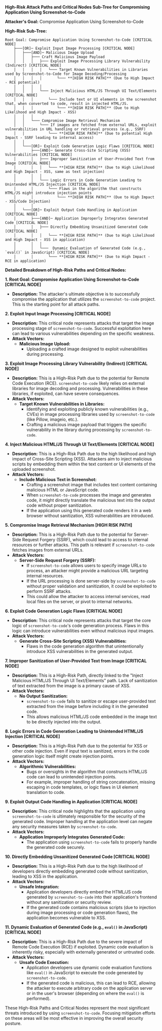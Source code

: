 **High-Risk Attack Paths and Critical Nodes Sub-Tree for Compromising Application Using Screenshot-to-Code**

**Attacker's Goal:** Compromise Application Using Screenshot-to-Code

**High-Risk Sub-Tree:**

```
Root Goal: Compromise Application Using Screenshot-to-Code [CRITICAL NODE]
    ├───[OR]─ Exploit Input Image Processing [CRITICAL NODE]
    │   ├───[AND]─ Malicious Image Upload
    │   │   ├─── Craft Malicious Image Payload
    │   │   │   ├─── Exploit Image Processing Library Vulnerability (Indirect) [CRITICAL NODE]
    │   │   │   │   └─── Target Known Vulnerabilities in Libraries used by Screenshot-to-Code for Image Decoding/Processing
    │   │   │   │       └─── **[HIGH RISK PATH]** (Due to High Impact - RCE potential)
    │   │   │   │
    │   │   │   └─── Inject Malicious HTML/JS Through UI Text/Elements [CRITICAL NODE]
    │   │   │       └─── Include text or UI elements in the screenshot that, when converted to code, result in injected HTML/JS.
    │   │   │           └─── **[HIGH RISK PATH]** (Due to High Likelihood and High Impact - XSS)
    │   │   │
    │   │   └─── Compromise Image Retrieval Mechanism
    │   │       └─── If images are fetched from external URLs, exploit vulnerabilities in URL handling or retrieval process (e.g., SSRF)
    │   │           └─── **[HIGH RISK PATH]** (Due to potential High Impact - SSRF leading to internal access)
    │   │
    │   └───[OR]─ Exploit Code Generation Logic Flaws [CRITICAL NODE]
    │       ├───[AND]─ Generate Cross-Site Scripting (XSS) Vulnerabilities [CRITICAL NODE]
    │       │   ├─── Improper Sanitization of User-Provided Text from Image [CRITICAL NODE]
    │       │   │   └─── **[HIGH RISK PATH]** (Due to High Likelihood and High Impact - XSS, same as text injection)
    │       │   │
    │       │   └─── Logic Errors in Code Generation Leading to Unintended HTML/JS Injection [CRITICAL NODE]
    │       │       └─── Flaws in the algorithm that constructs HTML/JS might introduce injection points
    │       │           └─── **[HIGH RISK PATH]** (Due to High Impact - XSS/Code Injection)
    │       │
    │   └───[OR]─ Exploit Output Code Handling in Application [CRITICAL NODE]
    │       ├───[AND]─ Application Improperly Integrates Generated Code [CRITICAL NODE]
    │       │   ├─── Directly Embedding Unsanitized Generated Code [CRITICAL NODE]
    │       │   │   └─── **[HIGH RISK PATH]** (Due to High Likelihood and High Impact - XSS in application)
    │       │   │
    │       │   └───  Dynamic Evaluation of Generated Code (e.g., `eval()` in JavaScript) [CRITICAL NODE]
    │       │       └─── **[HIGH RISK PATH]** (Due to High Impact - RCE in application)

```

**Detailed Breakdown of High-Risk Paths and Critical Nodes:**

**1. Root Goal: Compromise Application Using Screenshot-to-Code [CRITICAL NODE]**

*   **Description:** The attacker's ultimate objective is to successfully compromise the application that utilizes the `screenshot-to-code` project. This is the starting point for all attack paths.

**2. Exploit Input Image Processing [CRITICAL NODE]**

*   **Description:** This critical node represents attacks that target the image processing stage of `screenshot-to-code`. Successful exploitation here can lead to various vulnerabilities depending on the specific weakness.
*   **Attack Vectors:**
    *   **Malicious Image Upload:**
        *   Uploading a crafted image designed to exploit vulnerabilities during processing.

**3. Exploit Image Processing Library Vulnerability (Indirect) [CRITICAL NODE]**

*   **Description:** This is a High-Risk Path due to the potential for Remote Code Execution (RCE). `screenshot-to-code` likely relies on external libraries for image decoding and processing. Vulnerabilities in these libraries, if exploited, can have severe consequences.
*   **Attack Vectors:**
    *   **Target Known Vulnerabilities in Libraries:**
        *   Identifying and exploiting publicly known vulnerabilities (e.g., CVEs) in image processing libraries used by `screenshot-to-code` (like Pillow, imageio, etc.).
        *   Crafting a malicious image payload that triggers the specific vulnerability in the library during processing by `screenshot-to-code`.

**4. Inject Malicious HTML/JS Through UI Text/Elements [CRITICAL NODE]**

*   **Description:** This is a High-Risk Path due to the high likelihood and high impact of Cross-Site Scripting (XSS). Attackers aim to inject malicious scripts by embedding them within the text content or UI elements of the uploaded screenshot.
*   **Attack Vectors:**
    *   **Include Malicious Text in Screenshot:**
        *   Crafting a screenshot image that includes text content containing malicious HTML or JavaScript code.
        *   When `screenshot-to-code` processes the image and generates code, it might directly translate the malicious text into the output code without proper sanitization.
        *   If the application using this generated code renders it in a web browser without sanitization, XSS vulnerabilities are introduced.

**5. Compromise Image Retrieval Mechanism [HIGH RISK PATH]**

*   **Description:** This is a High-Risk Path due to the potential for Server-Side Request Forgery (SSRF), which could lead to access to internal resources or further attacks. This path is relevant if `screenshot-to-code` fetches images from external URLs.
*   **Attack Vectors:**
    *   **Server-Side Request Forgery (SSRF):**
        *   If `screenshot-to-code` allows users to specify image URLs to process, an attacker might provide a malicious URL targeting internal resources.
        *   If the URL processing is done server-side by `screenshot-to-code` without proper validation and sanitization, it could be exploited to perform SSRF attacks.
        *   This could allow the attacker to access internal services, read local files on the server, or pivot to internal networks.

**6. Exploit Code Generation Logic Flaws [CRITICAL NODE]**

*   **Description:** This critical node represents attacks that target the core logic of `screenshot-to-code`'s code generation process. Flaws in this logic can introduce vulnerabilities even without malicious input images.
*   **Attack Vectors:**
    *   **Generate Cross-Site Scripting (XSS) Vulnerabilities:**
        *   Flaws in the code generation algorithm that unintentionally introduce XSS vulnerabilities in the generated output.

**7. Improper Sanitization of User-Provided Text from Image [CRITICAL NODE]**

*   **Description:** This is a High-Risk Path, directly linked to the "Inject Malicious HTML/JS Through UI Text/Elements" path. Lack of sanitization of text extracted from the image is a primary cause of XSS.
*   **Attack Vectors:**
    *   **No Output Sanitization:**
        *   `screenshot-to-code` fails to sanitize or escape user-provided text extracted from the image before including it in the generated code.
        *   This allows malicious HTML/JS code embedded in the image text to be directly injected into the output.

**8. Logic Errors in Code Generation Leading to Unintended HTML/JS Injection [CRITICAL NODE]**

*   **Description:** This is a High-Risk Path due to the potential for XSS or other code injection. Even if input text is sanitized, errors in the code generation logic itself might create injection points.
*   **Attack Vectors:**
    *   **Algorithmic Vulnerabilities:**
        *   Bugs or oversights in the algorithm that constructs HTML/JS code can lead to unintended injection points.
        *   For example, improper handling of string concatenation, missing escaping in code templates, or logic flaws in UI element translation to code.

**9. Exploit Output Code Handling in Application [CRITICAL NODE]**

*   **Description:** This critical node highlights that the application using `screenshot-to-code` is ultimately responsible for the security of the generated code. Improper handling at the application level can negate any security measures taken by `screenshot-to-code`.
*   **Attack Vectors:**
    *   **Application Improperly Integrates Generated Code:**
        *   The application using `screenshot-to-code` fails to properly handle the generated code securely.

**10. Directly Embedding Unsanitized Generated Code [CRITICAL NODE]**

*   **Description:** This is a High-Risk Path due to the high likelihood of developers directly embedding generated code without sanitization, leading to XSS in the application.
*   **Attack Vectors:**
    *   **Unsafe Integration:**
        *   Application developers directly embed the HTML/JS code generated by `screenshot-to-code` into their application's frontend without any sanitization or security review.
        *   If the generated code contains malicious scripts (due to injection during image processing or code generation flaws), the application becomes vulnerable to XSS.

**11. Dynamic Evaluation of Generated Code (e.g., `eval()` in JavaScript) [CRITICAL NODE]**

*   **Description:** This is a High-Risk Path due to the severe impact of Remote Code Execution (RCE) if exploited. Dynamic code evaluation is inherently risky, especially with externally generated or untrusted code.
*   **Attack Vectors:**
    *   **Unsafe Code Execution:**
        *   Application developers use dynamic code evaluation functions like `eval()` in JavaScript to execute the code generated by `screenshot-to-code`.
        *   If the generated code is malicious, this can lead to RCE, allowing the attacker to execute arbitrary code on the application server or in the user's browser (depending on where the `eval()` is performed).

These High-Risk Paths and Critical Nodes represent the most significant threats introduced by using `screenshot-to-code`. Focusing mitigation efforts on these areas will be most effective in improving the overall security posture.
